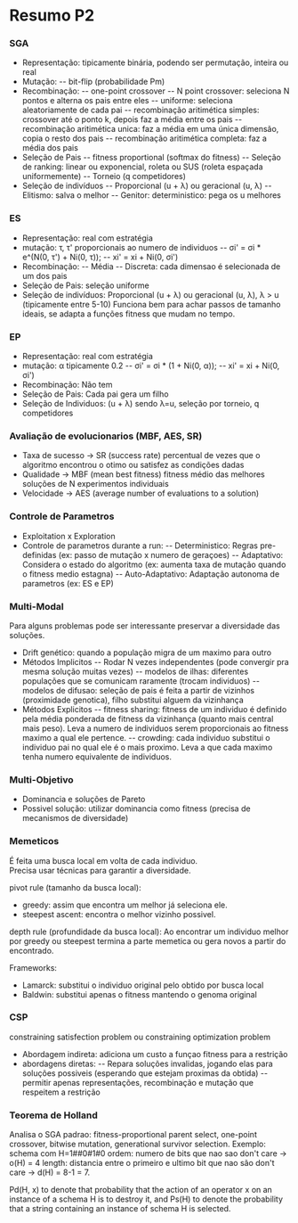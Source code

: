# Resumo P2
### SGA
- Representação: tipicamente binária, podendo ser permutação, inteira ou real
- Mutação:
-- bit-flip (probabilidade Pm)
- Recombinação:
-- one-point crossover
-- N point crossover: seleciona N pontos e alterna os pais entre eles
-- uniforme: seleciona aleatoriamente de cada pai
-- recombinação aritimética simples: crossover até o ponto k,  depois faz a média entre os pais
-- recombinação aritimética unica: faz a média em uma única dimensão, copia o resto dos pais
-- recombinação aritimética completa: faz a média dos pais
- Seleção de Pais
-- fitness proportional (softmax do fitness)
-- Seleção de ranking: linear ou exponencial, roleta ou SUS (roleta espaçada uniformemente)
-- Torneio (q competidores)
- Seleção de indivíduos
-- Proporcional (u + λ) ou geracional (u, λ)
-- Elitismo: salva o melhor
-- Genitor: deterministico: pega os u melhores

### ES
- Representação: real com estratégia
- mutação: τ, τ' proporcionais ao numero de individuos
-- σi' =  σi * e^(N(0, τ') + Ni(0, τ));
-- xi' = xi + Ni(0, σi')
- Recombinação:
-- Média
-- Discreta: cada dimensao é selecionada de um dos pais
- Seleção de Pais: seleção uniforme
- Seleção de indivíduos: Proporcional (u + λ) ou geracional (u, λ), λ > u (tipicamente entre 5-10)
Funciona bem para achar passos de tamanho ideais, se adapta a funções fitness que mudam no tempo.

### EP
- Representação: real com estratégia
- mutação: α tipicamente 0.2
-- σi' =  σi * (1 + Ni(0, α));
-- xi' = xi + Ni(0, σi')
- Recombinação: Não tem
- Seleção de Pais: Cada pai gera um filho
- Seleção de Individuos: (u + λ) sendo λ=u, seleção por torneio, q competidores

### Avaliação de evolucionarios (MBF, AES, SR)
- Taxa de sucesso -> SR (success rate) percentual de vezes que o algoritmo encontrou o otimo ou satisfez as condições dadas
- Qualidade -> MBF (mean best fitness) fitness médio das melhores soluções de N experimentos individuais
- Velocidade -> AES (average number of evaluations to a solution)

### Controle de Parametros
- Exploitation x Exploration
- Controle de parametros durante a run:
-- Deterministico: Regras pre-definidas (ex: passo de mutação x numero de geraçoes)
-- Adaptativo: Considera o estado do algoritmo (ex: aumenta taxa de mutação quando o fitness medio estagna)
-- Auto-Adaptativo: Adaptação autonoma de parametros (ex: ES e EP)

### Multi-Modal
Para alguns problemas pode ser interessante preservar a diversidade das soluções.
- Drift genético: quando a população migra de um maximo para outro
- Métodos Implicitos
-- Rodar N vezes independentes (pode convergir pra mesma solução muitas vezes)
-- modelos de ilhas: diferentes populações que se comunicam raramente (trocam individuos)
-- modelos de difusao: seleção de pais é feita a partir de vizinhos (proximidade genotica), filho substitui alguem da vizinhança
- Métodos Explicitos
-- fitness sharing: fitness de um individuo é definido pela média ponderada de fitness da vizinhança (quanto mais central mais peso). Leva a numero de individuos serem proporcionais ao fitness maximo a qual ele pertence.
-- crowding: cada individuo substitui o individuo pai no qual ele é o mais proximo. Leva a que cada maximo tenha numero equivalente de individuos.

### Multi-Objetivo
- Dominancia e soluções de Pareto
- Possivel solução: utilizar dominancia como fitness (precisa de mecanismos de diversidade)

### Memeticos
É feita uma busca local em volta de cada individuo.  
Precisa usar técnicas para garantir a diversidade.  

pivot rule (tamanho da busca local):
- greedy: assim que encontra um melhor já seleciona ele.
- steepest ascent: encontra o melhor vizinho possivel.

depth rule (profundidade da busca local): Ao encontrar um individuo melhor por greedy ou steepest termina a parte memetica ou gera novos a partir do encontrado.

Frameworks:
- Lamarck: substitui o individuo original pelo obtido por busca local
- Baldwin: substitui apenas o fitness mantendo o genoma original

### CSP
constraining satisfection problem ou constraining optimization problem
- Abordagem indireta: adiciona um custo a funçao fitness para a restrição
- abordagens diretas:
-- Repara soluções invalidas, jogando elas para soluções possiveis (esperando que estejam proximas da obtida)
-- permitir apenas representações, recombinação e mutação que respeitem a restrição

### Teorema de Holland
Analisa o SGA padrao: fitness-proportional parent select, one-point crossover, bitwise mutation, generational survivor selection.
Exemplo: schema com H=1##0#1#0
ordem: numero de bits que nao sao don't care -> o(H) = 4
length: distancia entre o primeiro e ultimo bit que nao são don't care -> d(H) = 8-1 = 7.

Pd(H, x) to denote that probability that the action of an operator x on an instance of a schema H is to destroy it, and Ps(H) to denote the probability that a string containing an instance of schema H is selected.